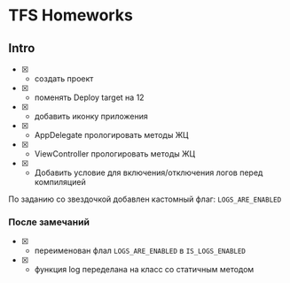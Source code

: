 # TFS Homeworks

## Intro

- [x] - создать проект
- [x] - поменять Deploy target на 12
- [x] - добавить иконку приложения
- [x] - AppDelegate прологировать методы ЖЦ
- [x] - ViewController прологировать методы ЖЦ
- [x] - Добавить условие для включения/отключения логов перед компиляцией 

По заданию со звездочкой добавлен кастомный флаг: `LOGS_ARE_ENABLED`

###  После замечаний

- [x] - переименован флал `LOGS_ARE_ENABLED` в `IS_LOGS_ENABLED` 
- [x] - функция log переделана на класс со статичным методом

